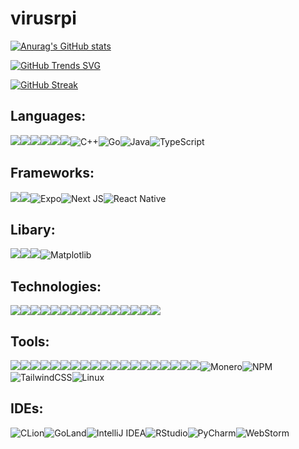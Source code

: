 # virusrpi

[![Anurag's GitHub stats](https://github-readme-stats.vercel.app/api?username=virus-rpi)](https://github.com/anuraghazra/github-readme-stats)

[![GitHub Trends SVG](https://api.githubtrends.io/user/svg/virus-rpi/langs?time_range=one_year&include_private=True&theme=classic)](https://githubtrends.io)

[![GitHub Streak](https://streak-stats.demolab.com?user=virus-rpi&date_format=j%20M%5B%20Y%5D)](https://git.io/streak-stats)

## Languages:
<img src="https://img.shields.io/badge/Python-FFD43B?style=for-the-badge&logo=python&logoColor=blue"><img src="https://img.shields.io/badge/HTML5-E34F26?style=for-the-badge&logo=html5&logoColor=white"><img src="https://img.shields.io/badge/JavaScript-323330?style=for-the-badge&logo=javascript&logoColor=F7DF1E"><img src="https://img.shields.io/badge/Scratch-4D97FF?style=for-the-badge&logo=Scratch&logoColor=white"><img src="https://img.shields.io/badge/CSS3-1572B6?style=for-the-badge&logo=css3&logoColor=white"><img src="https://img.shields.io/badge/R-276DC3?style=for-the-badge&logo=r&logoColor=white">![C++](https://img.shields.io/badge/c++-%2300599C.svg?style=for-the-badge&logo=c%2B%2B&logoColor=white)![Go](https://img.shields.io/badge/go-%2300ADD8.svg?style=for-the-badge&logo=go&logoColor=white)![Java](https://img.shields.io/badge/java-%23ED8B00.svg?style=for-the-badge&logo=openjdk&logoColor=white)![TypeScript](https://img.shields.io/badge/typescript-%23007ACC.svg?style=for-the-badge&logo=typescript&logoColor=white)

## Frameworks:
<img src="https://img.shields.io/badge/Flask-000000?style=for-the-badge&logo=flask&logoColor=white"><img src="https://img.shields.io/badge/React-20232A?style=for-the-badge&logo=react&logoColor=61DAFB">![Expo](https://img.shields.io/badge/expo-1C1E24?style=for-the-badge&logo=expo&logoColor=#D04A37)![Next JS](https://img.shields.io/badge/Next-black?style=for-the-badge&logo=next.js&logoColor=white)![React Native](https://img.shields.io/badge/react_native-%2320232a.svg?style=for-the-badge&logo=react&logoColor=%2361DAFB)

## Libary:
<img src="https://img.shields.io/badge/OpenCV-27338e?style=for-the-badge&logo=OpenCV&logoColor=white"><img src="https://img.shields.io/badge/Numpy-777BB4?style=for-the-badge&logo=numpy&logoColor=white"><img src="https://img.shields.io/badge/Plotly-239120?style=for-the-badge&logo=plotly&logoColor=white">![Matplotlib](https://img.shields.io/badge/Matplotlib-%23ffffff.svg?style=for-the-badge&logo=Matplotlib&logoColor=black)

## Technologies:
<img src="https://img.shields.io/badge/Cloudflare-F38020?style=for-the-badge&logo=Cloudflare&logoColor=white"><img src="https://img.shields.io/badge/MariaDB-003545?style=for-the-badge&logo=mariadb&logoColor=white"><img src="https://img.shields.io/badge/MySQL-005C84?style=for-the-badge&logo=mysql&logoColor=white"><img src="https://img.shields.io/badge/SQLite-07405E?style=for-the-badge&logo=sqlite&logoColor=white"><img src="https://img.shields.io/badge/Apache-D22128?style=for-the-badge&logo=Apache&logoColor=white"><img src="https://img.shields.io/badge/Docker-2CA5E0?style=for-the-badge&logo=docker&logoColor=white"><img src="https://img.shields.io/badge/pypi-3775A9?style=for-the-badge&logo=pypi&logoColor=white"><img src="https://img.shields.io/badge/json-5E5C5C?style=for-the-badge&logo=json&logoColor=white"><img src="https://img.shields.io/badge/VMware-231f20?style=for-the-badge&logo=VMware&logoColor=white"><img src="https://img.shields.io/badge/Raspberry%20Pi-A22846?style=for-the-badge&logo=Raspberry%20Pi&logoColor=white"><img src="https://img.shields.io/badge/Windows-0078D6?style=for-the-badge&logo=windows&logoColor=white"><img src="https://img.shields.io/badge/Kali_Linux-557C94?style=for-the-badge&logo=kali-linux&logoColor=white"><img src="https://img.shields.io/badge/Android-3DDC84?style=for-the-badge&logo=android&logoColor=white"><img src="https://img.shields.io/badge/Debian-A81D33?style=for-the-badge&logo=debian&logoColor=white"><img src="https://img.shields.io/badge/micro:bit-00ED00?style=for-the-badge&logo=micro:bit&logoColor=white">


## Tools:
<img src="https://img.shields.io/badge/ChatGPT-%23412991?style=for-the-badge&logo=openai"><img src="https://img.shields.io/badge/Adobe%20Illustrator-FF9A00?style=for-the-badge&logo=adobe%20illustrator&logoColor=white"><img src="https://img.shields.io/badge/blender-%23F5792A.svg?style=for-the-badge&logo=blender&logoColor=white"><img src="https://img.shields.io/badge/Figma-F24E1E?style=for-the-badge&logo=figma&logoColor=white"><img src="https://img.shields.io/badge/gimp-5C5543?style=for-the-badge&logo=gimp&logoColor=white"><img src="https://img.shields.io/badge/powershell-5391FE?style=for-the-badge&logo=powershell&logoColor=white"><img src="https://img.shields.io/badge/GIT-E44C30?style=for-the-badge&logo=git&logoColor=white"><img src="https://img.shields.io/badge/Firefox_Browser-FF7139?style=for-the-badge&logo=Firefox-Browser&logoColor=white"><img src="https://img.shields.io/badge/Visual_Studio-5C2D91?style=for-the-badge&logo=visual%20studio&logoColor=white"><img src="https://img.shields.io/badge/Visual_Studio_Code-0078D4?style=for-the-badge&logo=visual%20studio%20code&logoColor=white"><img src="https://img.shields.io/badge/Arduino_IDE-00979D?style=for-the-badge&logo=arduino&logoColor=white"><img src="https://img.shields.io/badge/PyCharm-000000.svg?&style=for-the-badge&logo=PyCharm&logoColor=white"><img src="https://img.shields.io/badge/replit-667881?style=for-the-badge&logo=replit&logoColor=white"><img src="https://img.shields.io/badge/LibreOffice-18A303?style=for-the-badge&logo=LibreOffice&logoColor=white"><img src="https://img.shields.io/badge/Microsoft_Office-D83B01?style=for-the-badge&logo=microsoft-office&logoColor=white"><img src="https://img.shields.io/badge/Brave-FF1B2D?style=for-the-badge&logo=Brave&logoColor=white"><img src="https://img.shields.io/badge/Google_chrome-4285F4?style=for-the-badge&logo=Google-chrome&logoColor=white"><img src="https://img.shields.io/badge/Opera-FF1B2D?style=for-the-badge&logo=Opera&logoColor=white"><img src="https://img.shields.io/badge/Tor_Browser-7D4698?style=for-the-badge&logo=Tor-Browser&logoColor=white">![Monero](https://img.shields.io/badge/monero-FF6600?style=for-the-badge&logo=monero&logoColor=white)![NPM](https://img.shields.io/badge/NPM-%23CB3837.svg?style=for-the-badge&logo=npm&logoColor=white)![TailwindCSS](https://img.shields.io/badge/tailwindcss-%2338B2AC.svg?style=for-the-badge&logo=tailwind-css&logoColor=white)![Linux](https://img.shields.io/badge/Linux-FCC624?style=for-the-badge&logo=linux&logoColor=black)

## IDEs:
![CLion](https://img.shields.io/badge/CLion-black?style=for-the-badge&logo=clion&logoColor=white)![GoLand](https://img.shields.io/badge/GoLand-0f0f0f?&style=for-the-badge&logo=goland&logoColor=white)![IntelliJ IDEA](https://img.shields.io/badge/IntelliJIDEA-000000.svg?style=for-the-badge&logo=intellij-idea&logoColor=white)![RStudio](https://img.shields.io/badge/RStudio-4285F4?style=for-the-badge&logo=rstudio&logoColor=white)![PyCharm](https://img.shields.io/badge/pycharm-143?style=for-the-badge&logo=pycharm&logoColor=black&color=black&labelColor=green)![WebStorm](https://img.shields.io/badge/webstorm-143?style=for-the-badge&logo=webstorm&logoColor=white&color=black)




